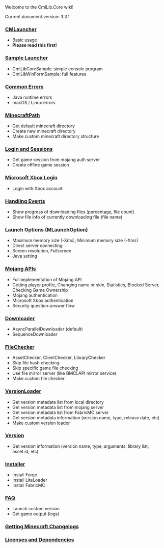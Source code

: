 Welcome to the CmlLib.Core wiki!

Current document version: 3.3.1

### [CMLauncher](https://github.com/CmlLib/CmlLib.Core/wiki/CMLauncher)
- Basic usage
- **Please read this first!**

### [Sample Launcher](https://github.com/CmlLib/CmlLib.Core/wiki/Sample-Code)
- CmlLibCoreSample: simple console program
- CmlLibWinFormSample: full features

### [Common Errors](https://github.com/CmlLib/CmlLib.Core/wiki/Common-Errors)
- Java runtime errors
- macOS / Linux errors

### [MinecraftPath](https://github.com/CmlLib/CmlLib.Core/wiki/MinecraftPath)
- Get default minecraft directory
- Create new minecraft directory
- Make custom minecraft directory structure

### [Login and Sessions](https://github.com/CmlLib/CmlLib.Core/wiki/Login-and-Sessions)
- Get game session from mojang auth server
- Create offline game session

### [Microsoft Xbox Login](https://github.com/CmlLib/CmlLib.Core/wiki/Microsoft-Xbox-Live-Login)
- Login with Xbox account

### [Handling Events](https://github.com/CmlLib/CmlLib.Core/wiki/Handling-Events)
 - Show progress of downloading files (percentage, file count)
 - Show file info of currently downloading file (file name)

### [Launch Options (MLaunchOption)](https://github.com/CmlLib/CmlLib.Core/wiki/MLaunchOption)
- Maximum memory size (-Xmx), Minimum memory size (-Xms)
- Direct server connecting
- Screen resolution, Fullscreen
- Java setting

### [Mojang APIs](https://github.com/CmlLib/MojangAPI)
- Full implementation of Mojang API
- Getting player profile, Changing name or skin, Statistics, Blocked Server, Checking Game Ownership
- Mojang authentication
- Microsoft Xbox authentication
- Security question-answer flow

### [Downloader](https://github.com/CmlLib/CmlLib.Core/wiki/Downloader)
- AsyncParallelDownloader (default)
- SequenceDownloader

### [FileChecker](https://github.com/CmlLib/CmlLib.Core/wiki/FileChecker)
- AssetChecker, ClientChecker, LibraryChecker
- Skip file hash checking
- Skip specific game file checking
- Use file mirror server (like BMCLAPI mirror service)
- Make custom file checker

### [VersionLoader](https://github.com/CmlLib/CmlLib.Core/wiki/VersionLoader)
- Get version metadata list from local directory
- Get version metadata list from mojang server
- Get version metadata list from FabricMC server
- Get version metadata information (version name, type, release date, etc)
- Make custom version loader

### [Version](https://github.com/CmlLib/CmlLib.Core/wiki/Version)
- Get version information (version name, type, arguments, library list, asset id, etc)

### [Installer](https://github.com/CmlLib/CmlLib.Core/wiki/Installer)
- Install Forge
- Install LiteLoader
- Install FabricMC

### [FAQ](https://github.com/CmlLib/CmlLib.Core/wiki/FAQ)
- Launch custom version
- Get game output (logs)

### [Getting Minecraft Changelogs](https://github.com/CmlLib/CmlLib.Core/wiki/Get-Minecraft-Changelogs)

### [Licenses and Dependencies](https://github.com/CmlLib/CmlLib.Core/wiki/Licenses-and-Dependencies)